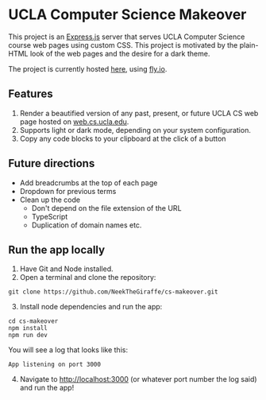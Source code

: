 # UCLA Computer Science Makeover

This project is an [Express.js](https://expressjs.com) server that serves UCLA
Computer Science course web pages using custom CSS.
This project is motivated by the plain-HTML look of the web pages
and the desire for a dark theme.

The project is currently hosted [here](https://cs-makeover.fly.dev), using [fly.io](https://fly.io).

## Features

1. Render a beautified version of any past, present, or future UCLA CS web page
hosted on [web.cs.ucla.edu](http://web.cs.ucla.edu/).
2. Supports light or dark mode, depending on your system configuration.
3. Copy any code blocks to your clipboard at the click of a button

## Future directions

- Add breadcrumbs at the top of each page
- Dropdown for previous terms
- Clean up the code
  - Don't depend on the file extension of the URL
  - TypeScript
  - Duplication of domain names etc.

## Run the app locally

1. Have Git and Node installed.
2. Open a terminal and clone the repository:
```
git clone https://github.com/NeekTheGiraffe/cs-makeover.git
```
3. Install node dependencies and run the app:
```
cd cs-makeover
npm install
npm run dev
```
You will see a log that looks like this:
```
App listening on port 3000
```
4. Navigate to [http://localhost:3000](http://localhost:3000)
(or whatever port number the log said) and run the app!
